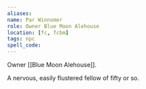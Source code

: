 ```yaml
---
aliases: 
name: Par Winnomer
role: Owner Blue Moon Alehouse
location: [fc, fcbm]
tags: npc
spell_code: 
---
```

Owner [[Blue Moon Alehouse]].

A nervous, easily flustered fellow of fifty or so.